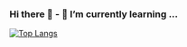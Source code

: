 ### Hi there 👋 - 🌱 I’m currently learning ...
[![Top Langs](https://github-readme-stats.vercel.app/api/top-langs/?username=siyu-work&layout=compact)](https://github.com/anuraghazra/github-readme-stats)

<!--
**siyu-work/siyu-work** is a ✨ _special_ ✨ repository because its `README.md` (this file) appears on your GitHub profile.

Here are some ideas to get you started:

- 🔭 I’m currently working on ...
- 🌱 I’m currently learning ...
- 👯 I’m looking to collaborate on ...
- 🤔 I’m looking for help with ...
- 💬 Ask me about ...
- 📫 How to reach me: ...
- 😄 Pronouns: ...
- ⚡ Fun fact: ...
-->
